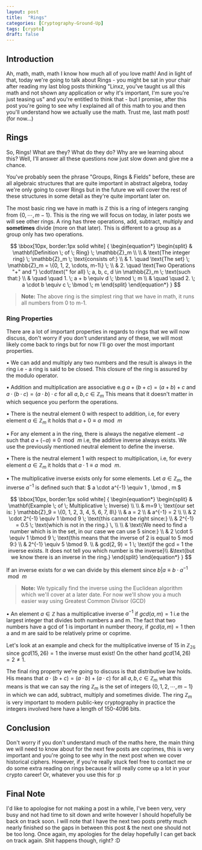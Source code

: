 ```yaml
---
layout: post
title:  "Rings"
categories: [Cryptography-Ground-Up]
tags: [crypto]
draft: false
---
```


## Introduction

Ah, math, math, math I know how much all of you love math! And in light of that, today we're going to talk about Rings - you might be sat in your chair after reading my last blog posts thinking "Linxz, you've taught us all this math and not shown any application or why it's important, I'm sure you're just teasing us" and you're entitled to think that - but I promise, after this post you're going to see why I explained all of this math to you and then you'll understand how we actually use the math. Trust me, last math post! (for now...)

## Rings

So, Rings! What are they? What do they do? Why are we learning about this? Well, I'll answer all these questions now just slow down and give me a chance.

You've probably seen the phrase "Groups, Rings & Fields" before, these are all algebraic structures that are quite important in abstract algebra, today we're only going to cover Rings but in the future we will cover the rest of these structures in some detail as they're quite important later on.

The most basic ring we have in math is $\mathbb{Z}$ this is a ring of integers ranging from $\{0, \cdots, m-1\}$. This is the ring we will focus on today, in later posts we will see other rings. A ring has three operations, add, subtract, multiply and **sometimes** divide (more on that later). This is different to a group as a group only has two operations.

$$ \bbox[10px, border:1px solid white]
{
\begin{equation*}
\begin{split}
& \mathbf{Definition \; of \; Ring} \; \mathbb{Z}_m \\
\\
& \text{The integer ring} \; \mathbb{Z}_m \; \text{consists of:} \\
& 1. \quad \text{The set} \; \mathbb{Z}_m = \{0, 1, 2, \cdots, m-1\} \; \\
& 2. \quad \text{Two Operations "+" and "} \cdot\text{" for all} \; a, b, c, d \in \mathbb{Z}_m \; \text{such that:} \\
& \quad \quad 1. \; a + b \equiv d \; \bmod \; m \\
& \quad \quad 2. \; a \cdot b \equiv c \; \bmod \; m
\end{split}
\end{equation*}
}
$$

 > **Note:** The above ring is the simplest ring that we have in math, it runs all numbers from 0 to m-1.

### Ring Properties

There are a lot of important properties in regards to rings that we will now discuss, don't worry if you don't understand any of these, we will most likely come back to rings but for now I'll go over the most important properties.

$\bullet$ We can add and multiply any two numbers and the result is always in the ring i.e - a ring is said to be closed. This closure of the ring is assured by the modulo operator.

$\bullet$ Addition and multiplication are associative e.g $a + (b + c) = (a + b) + c$ and $a \cdot (b \cdot c) = (a \cdot b) \cdot c$ for all $a, b, c \in \mathbb{Z}_m$ This means that it doesn't matter in which sequence you perform the operations.

$\bullet$ There is the neutral element 0 with respect to addition, i.e, for every element $a ∈ \mathbb{Z}_m$ it holds that $a + 0 ≡ a \, \bmod \, m$

$\bullet$ For any element a in the ring, there is always the negative element $-a$ such that $a + (-a) ≡ 0 \, \bmod \, m$ i.e, the additive inverse always exists. We use the previously mentioned neutral element to define the inverse.

$\bullet$ There is the neutral element 1 with respect to multiplication, i.e, for every element $a \in \mathbb{Z}_m$ it holds that $a \cdot 1 ≡ a \, \bmod \, m$.

$\bullet$ The multiplicative inverse exists only for some elements. Let $a \in \mathbb{Z}_m$, the inverse $a^{-1}$ is defined such that: $ a \cdot a^{-1} \equiv 1 \, \bmod \, m $

$$ \bbox[10px, border:1px solid white]
{
\begin{equation*}
\begin{split}
& \mathbf{Example \; of \; Multiplicative \; Inverse} \\
\\
& m=9 \; \text{our set is: } \mathbb{Z}_9 = \{0, 1, 2, 3, 4, 5, 6, 7, 8\} \\
& a = 2  \\
& a^{-1} = 2 \\
\\
& 2 \cdot 2^{-1} \equiv 1 \bmod 9 \; \text{this cannot be right since:} \\
& 2^{-1} = 0.5 \; \text{which is not in the ring.} \, \\
\\
& \text{We need to find a number which is in the set, in our case we can use 5 since:} \\
& 2 \cdot 5 \equiv 1 \bmod 9 \; \text{this means that the inverse of 2 is equal to 5 mod 9:} \\
& 2^{-1} \equiv 5 \bmod 9. \\
& gcd(2, 9) = 1 \; \text{if the gcd = 1 the inverse exists. It does not tell you which number is the inverse}\\
&\text{but we know there is an inverse in the ring.}
\end{split}
\end{equation*}
}
$$

If an inverse exists for $a$ we can divide by this element since $b \vert a \equiv b \cdot a^{-1} \, \bmod \, m$

> **Note:** We typically find the inverse using the Euclidean algorithm which we'll cover at a later date. For now we'll show you a much easier way using Greatest Common Divisor (GCD)

$\bullet$ An element $a \in \mathbb{Z}$ has a multiplicative inverse $a^{-1}$ if $gcd(a,m) = 1$ i.e the largest integer that divides both numbers $\text{a}$ and $\text{m}$. The fact that two numbers have a gcd of 1 is important in number theory, if $gcd(a,m) = 1$ then $\text{a}$ and $\text{m}$ are said to be relatively prime or coprime.

Let's look at an example and check for the multiplicative inverse of $15$ in $\mathbb{Z_{26}}$ since $gcd(15, 26) = 1$ the inverse must exist! On the other hand $gcd(14, 26) = 2 \neq 1$.

The final ring property we're going to discuss is that distributive law holds. His means that $a \cdot (b+c) = (a \cdot b) + (a \cdot c)$ for all $a, b,c \in \mathbb{Z}_m$ what this means is that we can say the ring $\mathbb{Z}_m$ is the set of integers $\{0, 1, 2, \cdots, m-1\}$ in which we can add, subtract, multiply and sometimes divide. The ring $\mathbb{Z}_m$ is very important to modern public-key cryptography in practice the integers involved here have a length of 150-4096 bits.

## Conclusion

Don't worry if you don't understand much of the maths here, the main thing we will need to know about for the next few posts are coprimes, this is very important and you're going to see why in the next post when we cover historical ciphers. However, if you're really stuck feel free to contact me or do some extra reading on rings because it will really come up a lot in your crypto career! Or, whatever you use this for :p

## Final Note

I'd like to apologise for not making a post in a while, I've been very, very busy and not had time to sit down and write however I should hopefully be back on track soon. I will note that I have the next two posts pretty much nearly finished so the gaps in between this post & the next one should not be too long. Once again, my apologies for the delay hopefully I can get back on track again. Shit happens though, right? :D
